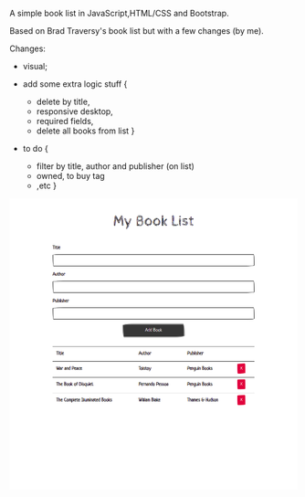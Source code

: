 A simple book list in JavaScript,HTML/CSS and Bootstrap.

Based on Brad Traversy's book list but with a few changes (by me).

Changes:

- visual;
- add some extra logic stuff {
    - delete by title,
    - responsive desktop, 
    - required fields,
    - delete all books from list
}

- to do {
    - filter by title, author and publisher (on list)
    - owned, to buy tag
    - ,etc
}

![book list print screen](utils/ps.png)
